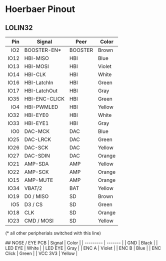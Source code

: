 # Hoerbaer Pinout

## LOLIN32
| Pin  | Signal        | Peer    | Color   |
| ---: | ------------  | ------- | ------- |
| IO2  | BOOSTER-EN*   | BOOSTER | Brown   | 
| IO12 | HBI-MISO      | HBI     | Blue    |
| IO13 | HBI-MOSI      | HBI     | Violet  |
| IO14 | HBI-CLK       | HBI     | White   |
| IO16 | HBI-LatchIn   | HBI     | Green   |
| IO17 | HBI-LatchOut  | HBI     | Gray    |
| IO35 | HBI-ENC-CLICK | HBI     | Green   |
|  IO4 | HBI-PWMLED    | HBI     | Yellow  |
| IO32 | HBI-EYE0      | HBI     | White   |
| IO33 | HBI-EYE1      | HBI     | Gray    |
|  IO0 | DAC-MCK       | DAC     | Blue    |
| IO25 | DAC-LRCK      | DAC     | Green   |
| IO26 | DAC-SCK       | DAC     | Yellow  |
| IO27 | DAC-SDIN      | DAC     | Orange  |
| IO21 | AMP-SDA       | AMP     | Yellow  |
| IO22 | AMP-SCK       | AMP     | Orange  |
| IO15 | AMP-MUTE      | AMP     | Orange  |
| IO34 | VBAT/2        | BAT     | Yellow  |
| IO19 | D0 / MISO     | SD      | Brown   |
|  IO5 | D3 / CS       | SD      | Green   |
| IO18 | CLK           | SD      | Orange  |
| IO23 | CMD / MOSI    | SD      | Yellow  |  

(* all other peripherials switched with this line)

## NOSE / EYE PCB
| Signal    | Color   |
| --------- | ------- |
| GND       | Black   |
| LED EYE   | White   |
| LED EYE   | Gray    |
| ENC A     | Violet  |
| ENC B     | Blue    |
| ENC Click | Green   |
| VCC 3V3   | Yellow  |

